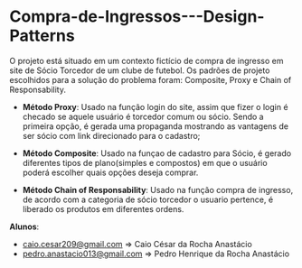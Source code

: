 # Compra-de-Ingressos---Design-Patterns

O projeto está situado em um contexto fictício de compra de ingresso em site de Sócio Torcedor de um clube de futebol.
Os padrões de projeto escolhidos para a solução do problema foram: Composite, Proxy e Chain of Responsability.

* **Método Proxy**: Usado na função login do site, assim que fizer o login é checado se aquele usuário é torcedor comum ou sócio. Sendo a primeira opção, é gerada uma propaganda mostrando as vantagens de ser sócio com link direcionado para o cadastro;

* **Método Composite**: Usado na funçao de cadastro para Sócio, é gerado diferentes tipos de plano(simples e compostos) em que o usuário poderá escolher quais opções deseja comprar.

* **Método Chain of Responsability**: Usado na função compra de ingresso, de acordo com a categoria de sócio torcedor o usuario pertence, é liberado os produtos em diferentes ordens.


**Alunos**:
* caio.cesar209@gmail.com => Caio César da Rocha Anastácio
* pedro.anastacio013@gmail.com => Pedro Henrique da Rocha Anastácio
